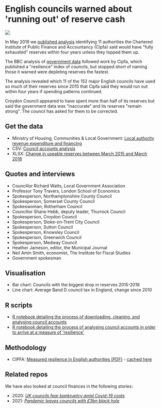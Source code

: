 # English councils warned about 'running out' of reserve cash

![](https://ichef.bbci.co.uk/news/624/cpsprodpb/CA72/production/_107062815_changeinreserves-nc.png)

In May 2019 we [published analysis](https://www.bbc.co.uk/news/uk-england-48280272) identifying 11 authorities the Chartered Institute of Public Finance and Accountancy (Cipfa) said would have "fully exhausted" reserves within four years unless they topped them up.

The BBC analysis of [government data](https://www.gov.uk/government/collections/local-authority-revenue-expenditure-and-financing) followed work by Cipfa, which published a "resilience" index of councils, but stopped short of naming those it warned were depleting reserves the fastest.

The analysis revealed which 11 of the 152 major English councils have used so much of their reserves since 2015 that Cipfa said they would run out within four years if spending patterns continued.

Croydon Council appeared to have spent more than half of its reserves but said the government data was "inaccurate" and its reserves "remain strong". The council has asked for them to be corrected.

## Get the data 

* Ministry of Housing, Communities & Local Government: [Local authority revenue expenditure and financing](https://www.gov.uk/government/collections/local-authority-revenue-expenditure-and-financing)
* CSV: [Council accounts analysis](https://github.com/BBC-Data-Unit/council-reserves/blob/master/councilaccountsanalysis.csv)
* XLSX: [Change in useable reserves between March 2015 and March 2018](https://github.com/BBC-Data-Unit/council-reserves/blob/master/reserveschangeshare.xlsx)

## Quotes and interviews

* Councillor Richard Watts, Local Government Association
* Professor Tony Travers, London School of Economics
* Spokesperson, Northamptonshire County Council
* Spokesperson, Somerset County Council
* Spokeswoman, Rotherham Council
* Councillor Shane Hebb, deputy leader, Thurrock Council
* Spokesperson, Croydon Council
* Spokesperson, Stoke-on-Trent City Council
* Spokesperson, Sutton Council
* Spokesperson, Knowsley Council
* Spokesperson, Greenwich Council
* Spokesperson, Medway Council
* Heather Jameson, editor, the Municipal Journal
* Neil Amin Smith, economist, The Institute for Fiscal Studies
* Government spokesman

## Visualisation

* Bar chart: Councils with the biggest drop in reserves 2015-2018
* Line chart: Average Band D council tax in England, change since 2010

## R scripts

* [R notebook detailing the process of downloading, cleaning, and analysing council accounts](https://github.com/BBC-Data-Unit/council-reserves/blob/master/3estimate_vs_spend.Rmd)
* [R notebook detailing the process of analysing council accounts in order to arrive at a measure of 'resilience'](https://github.com/BBC-Data-Unit/council-reserves/blob/master/4resiliencetest.Rmd)

## Methodology

* CIPFA: [Measured resilience in English authorities (PDF)](https://www.cipfa.org/policy-and-guidance/reports/measured-resilience-in-english-authorities) - [cached here](https://github.com/BBC-Data-Unit/council-reserves/blob/master/CIPFA_methodology.pdf)


## Related repos

We have also looked at council finances in the following stories:

* 2020: [*UK councils fear bankruptcy amid Covid-19 costs*](https://github.com/BBC-Data-Unit/council_covid_bankrupt) 
* 2021: [*Pandemic leaves councils with £3bn black hole*](https://github.com/BBC-Data-Unit/Council_cuts_during_the_pandemic/)
